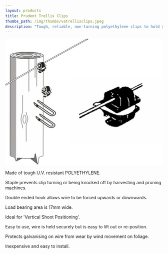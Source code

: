 ```yaml
---
layout: products
title: Prudent Trellis Clips
thumbs_path: /img/thumbs/vatrellisclips.jpeg
description: "Tough, reliable, non-turning polyethylene clips to hold your wires in the vineyard"
---
```


![A ](/img/large/TrellisClip.jpg)

Made of tough U.V. resistant POLYETHYLENE.

Staple prevents clip turning or being knocked off by harvesting and pruning machines.

Double ended hook allows wire to be forced upwards or downwards.

Load bearing area is 17mm wide.

Ideal for &#39;Vertical Shoot Positioning&#39;.

Easy to use, wire is held securely but is easy to lift out or re-position.

Protects galvanising on wire from wear by wind movement on foliage.

Inexpensive and easy to install.